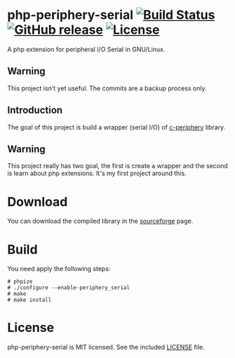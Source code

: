 # php-periphery-serial [![Build Status](https://travis-ci.org/1nv1/php-periphery.svg?branch=master)](https://travis-ci.org/vsergeev/c-periphery) [![GitHub release](https://img.shields.io/github/release/1nv1/php-periphery.svg?maxAge=7200)](https://github.com/1nv1/php-periphery-serial) [![License](https://img.shields.io/badge/license-MIT-blue.svg)](https://github.com/vsergeev/c-periphery/blob/master/LICENSE)

A php extension for peripheral I/O Serial in GNU/Linux.

## Warning

This project isn't yet useful. The commits are a backup process only.

## Introduction

The goal of this project is build a wrapper (serial I/O) of [c-periphery](https://github.com/vsergeev/c-periphery)
library.

## Warning

This project really has two goal, the first is create a wrapper and the second
is learn about php extensions. It's my first project around this.

# Download

You can download the compiled library in the [sourceforge](https://sourceforge.net/projects/php-periphery-serial/) page.

# Build

You need apply the following steps:

```
# phpize
# ./configure --enable-periphery_serial
# make
# make install
```

# License

php-periphery-serial is MIT licensed. See the included [LICENSE](LICENSE) file.
